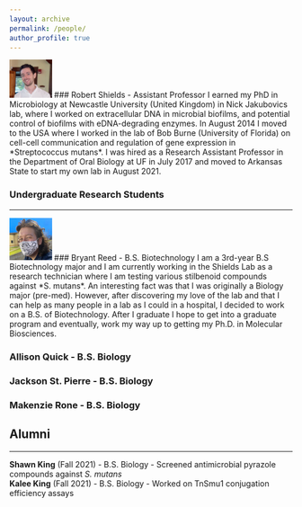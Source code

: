 ```yaml
---
layout: archive
permalink: /people/
author_profile: true
---
```

<img src='/images/RCSPortrait.png' width="15%">
### Robert Shields - Assistant Professor               
I earned my PhD in Microbiology at Newcastle University (United Kingdom) in Nick Jakubovics lab, where I worked on extracellular DNA in microbial biofilms, and potential control of biofilms with eDNA-degrading enzymes. In August 2014 I moved to the USA where I worked in the lab of Bob Burne (University of Florida) on cell-cell communication and regulation of gene expression in *Streptococcus mutans*. I was hired as a Research Assistant Professor in the Department of Oral Biology at UF in July 2017 and moved to Arkansas State to start my own lab in August 2021.

### Undergraduate Research Students
---
<img src='/images/Bryant.png' width="15%">
### Bryant Reed - B.S. Biotechnology
I am a 3rd-year B.S Biotechnology major and I am currently working in the Shields Lab as a research technician where I am testing various stilbenoid compounds against *S. mutans*. An interesting fact was that I was originally a Biology major (pre-med). However, after discovering my love of the lab and that I can help as many people in a lab as I could in a hospital, I decided to work on a B.S. of Biotechnology. After I graduate I hope to get into a graduate program and eventually, work my way up to getting my Ph.D. in Molecular Biosciences.

### Allison Quick - B.S. Biology

### Jackson St. Pierre - B.S. Biology

### Makenzie Rone - B.S. Biology

## Alumni
---
**Shawn King** (Fall 2021) - B.S. Biology - Screened antimicrobial pyrazole compounds against *S. mutans*\
**Kalee King** (Fall 2021) - B.S. Biology - Worked on TnSmu1 conjugation efficiency assays
